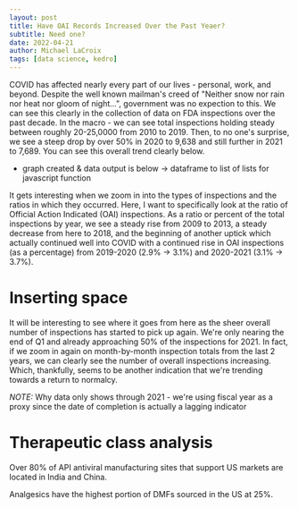 ```yaml
---
layout: post
title: Have OAI Records Increased Over the Past Yeaer?
subtitle: Need one?
date: 2022-04-21 
author: Michael LaCroix 
tags: [data science, kedro]
---
```


COVID has affected nearly every part of our lives - personal, work, and beyond. Despite the well known mailman's creed of "Neither snow nor rain nor heat nor gloom of night...", government was no expection to this. We can see this clearly in the collection of data on FDA inspections over the past decade. In the macro - we can see total inspections holding steady between roughly 20-25,0000 from 2010 to 2019. Then, to no one's surprise, we see a steep drop by over 50% in 2020 to 9,638 and still further in 2021 to 7,689. You can see this overall trend clearly below.

- graph created & data output is below -> dataframe to list of lists for javascript function

It gets interesting when we zoom in into the types of inspections and the ratios in which they occurred. Here, I want to specifically look at the ratio of Official Action Indicated (OAI) inspections. As a ratio or percent of the total inspections by year, we see a steady rise from 2009 to 2013, a steady decrease from here to 2018, and the beginning of another uptick which actually continued well into COVID with a continued rise in OAI inspections (as a percentage) from 2019-2020 (2.9% -> 3.1%) and 2020-2021 (3.1% -> 3.7%).

<div id="inspections"></div>
<script>
async function getJSON(filename) {
  const response = await fetch(filename)
  return response.json()
}

google.charts.load('current', {
  'packages': ['corechart']
});
google.charts.setOnLoadCallback(loadAndDrawChart);

function loadAndDrawChart() {
  getJSON("../assets/out_inspection.json")
  .then(drawChart)
}

function drawChart(rawData) {
  var data = google.visualization.arrayToDataTable([
    ['Inspection Classification', 'OAI', 'VAI', 'NAI', { role: 'annotation' } ],
    ...rawData.map(
      ({year, NAI, OAI, VAI, oai_ratio}) => {
        return [year, OAI, VAI, NAI, '']
      }
    )
  ]);

  var options = {
    width: 600,
    height: 400,
    // legend: { position: 'top', maxLines: 3 },
    // bar: { groupWidth: '75%' },
    isStacked: true,
    hAxis: { 
      format:'',
      showTextEvery: 1,
      slantedText: true,
      slantedTextAngle: 9,
    },
  };
  var view = new google.visualization.DataView(data);
  var chart = new google.visualization.ColumnChart(document.getElementById('inspections'));

  chart.draw(view, options);
}
</script>

# Inserting space


It will be interesting to see where it goes from here as the sheer overall number of inspections has started to pick up again. We're only nearing the end of Q1 and already approaching 50% of the inspections for 2021. In fact, if we zoom in again on month-by-month inspection totals from the last 2 years, we can clearly see the number of overall inspections increasing. Which, thankfully, seems to be another indication that we're trending towards a return to normalcy.

*NOTE:* Why data only shows through 2021 - we're using fiscal year as a proxy since the date of completion is actually a lagging indicator

<!--more-->
# Therapeutic class analysis

Over 80% of API antiviral manufacturing sites that support US markets are located in India and China. <br>

Analgesics have the highest portion of DMFs sourced in the US at 25%.

<div id="class_drug" style="width: 900px; height: 500px"></div>
<div id="aggro" style="width: 900px; height: 500px"></div>
<script
  type="text/javascript"
  src="https://www.gstatic.com/charts/loader.js"
></script>

<script>
async function getJSON(filename) {
  const response = await fetch(filename)
  return response.json()
}

google.charts.load('current', {
  'packages': ['corechart']
});
google.charts.setOnLoadCallback(loadAndDrawChart);
google.charts.setOnLoadCallback(loadAndDrawChart2);

function loadAndDrawChart() {
  getJSON("../assets/geographic_class_analysis.json")
  .then(drawChart)
}
function loadAndDrawChart2() {
  getJSON("../assets/class_antivirals.json")
  .then(drawChart2)
}



function drawChart(rawData) {
  
  var data = google.visualization.arrayToDataTable([
    ['therapeutic_class', {label: 'India', type: 'number'}, {label: 'China', type: 'number'}, {label: 'United States', type: 'number'}, {label: 'Other', type: 'number'}],
    ...rawData.map(
      ({therapeutic_class, India, China, US, Other}) => {
        return [therapeutic_class, India, China, US, Other]
      }
    )
  ]);
  
  var options = {
    title: "Geographic by therapeutic class",
    legend: { position: 'bottom', maxLines: 3 },
    hAxis: {
      title: 'Portion of Active Type II API DMFs', 
      titleTextStyle: {italic: false}
    },
    annotations: {
      textStyle: {
        color: 'black',
      },
    },
    series: [
      {color:'#ec9332'},
      {color:'#c44129'},
      {color:'#0560bd'},
      {color:'#D3D3D3', visibleInLegend: false},
    ],
    isStacked: 'percent',
  };

    var chart = new google.visualization.BarChart(
      document.getElementById("class_drug")
    );
    chart.draw(data, options);
}

